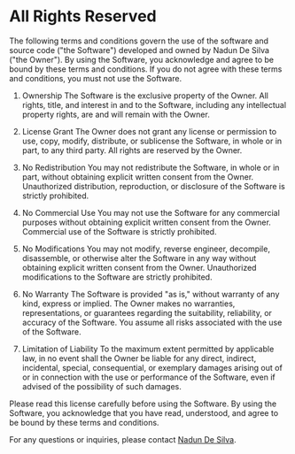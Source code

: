 # All Rights Reserved

The following terms and conditions govern the use of the software and source code ("the Software") developed and owned by Nadun De Silva ("the Owner"). By using the Software, you acknowledge and agree to be bound by these terms and conditions. If you do not agree with these terms and conditions, you must not use the Software.

1. Ownership
   The Software is the exclusive property of the Owner. All rights, title, and interest in and to the Software, including any intellectual property rights, are and will remain with the Owner.

2. License Grant
   The Owner does not grant any license or permission to use, copy, modify, distribute, or sublicense the Software, in whole or in part, to any third party. All rights are reserved by the Owner.

3. No Redistribution
   You may not redistribute the Software, in whole or in part, without obtaining explicit written consent from the Owner. Unauthorized distribution, reproduction, or disclosure of the Software is strictly prohibited.

4. No Commercial Use
   You may not use the Software for any commercial purposes without obtaining explicit written consent from the Owner. Commercial use of the Software is strictly prohibited.

5. No Modifications
   You may not modify, reverse engineer, decompile, disassemble, or otherwise alter the Software in any way without obtaining explicit written consent from the Owner. Unauthorized modifications to the Software are strictly prohibited.

6. No Warranty
   The Software is provided "as is," without warranty of any kind, express or implied. The Owner makes no warranties, representations, or guarantees regarding the suitability, reliability, or accuracy of the Software. You assume all risks associated with the use of the Software.

7. Limitation of Liability
   To the maximum extent permitted by applicable law, in no event shall the Owner be liable for any direct, indirect, incidental, special, consequential, or exemplary damages arising out of or in connection with the use or performance of the Software, even if advised of the possibility of such damages.

Please read this license carefully before using the Software. By using the Software, you acknowledge that you have read, understood, and agree to be bound by these terms and conditions.

For any questions or inquiries, please contact [Nadun De Silva](mailto:nadunrds@gmail.com).
